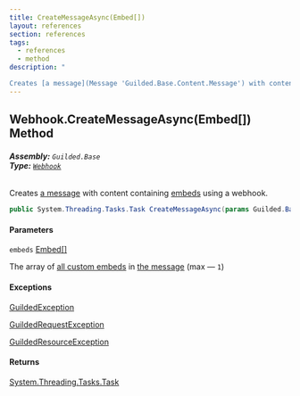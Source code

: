 ```yaml
---
title: CreateMessageAsync(Embed[])
layout: references
section: references
tags:
  - references
  - method
description: "

Creates [a message](Message 'Guilded.Base.Content.Message') with content containing [embeds](Webhook.CreateMessageAsync(Embed[])#Guilded.Base.Servers.Webhook.CreateMessageAsync(Guilded.Base.Embeds.Embed[]).embeds 'Guilded.Base.Servers.Webhook.CreateMessageAsync(Guilded.Base.Embeds.Embed[]).embeds') using a webhook."
---
```


## Webhook.CreateMessageAsync(Embed[]) Method
###### **Assembly:** `Guilded.Base`<br/>**Type:** [`Webhook`](Webhook 'Guilded.Base.Servers.Webhook')

Creates [a message](Message 'Guilded.Base.Content.Message') with content containing [embeds](Webhook.CreateMessageAsync(Embed[])#Guilded.Base.Servers.Webhook.CreateMessageAsync(Guilded.Base.Embeds.Embed[]).embeds 'Guilded.Base.Servers.Webhook.CreateMessageAsync(Guilded.Base.Embeds.Embed[]).embeds') using a webhook.

```csharp
public System.Threading.Tasks.Task CreateMessageAsync(params Guilded.Base.Embeds.Embed[] embeds);
```
#### Parameters

<a name='Guilded.Base.Servers.Webhook.CreateMessageAsync(Guilded.Base.Embeds.Embed[]).embeds'></a>

`embeds` [Embed](Embed 'Guilded.Base.Embeds.Embed')[[]](https://docs.microsoft.com/en-us/dotnet/api/System.Array 'System.Array')

The array of [all custom embeds](Embed 'Guilded.Base.Embeds.Embed') in [the message](Message 'Guilded.Base.Content.Message') (max — `1`)

#### Exceptions

[GuildedException](GuildedException 'Guilded.Base.GuildedException')

[GuildedRequestException](GuildedRequestException 'Guilded.Base.GuildedRequestException')

[GuildedResourceException](GuildedResourceException 'Guilded.Base.GuildedResourceException')

#### Returns
[System.Threading.Tasks.Task](https://docs.microsoft.com/en-us/dotnet/api/System.Threading.Tasks.Task 'System.Threading.Tasks.Task')